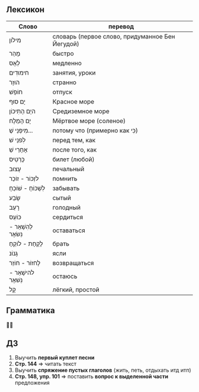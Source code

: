 ## Лексикон

Слово|перевод
|---|---|
מילוֹן|словарь (первое слово, придуманное Бен Йегудой)
מָהֵר|быстро
לְאָס|медленно
חימוּדִים|занятия, уроки
הוּזָר|странно
חוֹפֵשׁ|отпуск
יָם סוּף|Красное море
היָם הָתִיכוֹן|Средиземное море
יָם הָמֵלָח|Мёртвое море (соленое)
מִיפְּנֵי שֶׁ...|потому что (примерно как כִּי)
לִפנֵי שׁ|перед тем, как
אָחָרֵי שֵׁ|после того, как
כָּרְטִיס|билет (любой)
עָצוּב|печальный
לזְכּוֹר - זוֹכֵר|помнить
לִשְׁכּוֹחָ - שׁוֹכֵחָ|забывать
שָׂבֵע|сытый
רָעֵב|голодный
כּוֹעֵס|сердиться
לֵהִשָׁאֵר - נִשׂאָר|оставаться
לָקָחָת - לוֹקֵחָ|брать
גָנוֹנ|ясли
לָחזוֹר - חוֹזֵר|возвращаться
להישָׁאֵר - נִשׁאָר|остаюсь
קָל|лёгкий, простой

## Грамматика

🤷‍♂️

## ДЗ

1. Выучить **первый куплет песни**
2. **Стр. 144** => читать текст
3. Выучить **спряжение пустых глаголов** (жить, петь, отдыхать итд итп)
4. **Стр. 148, упр. 101** => поставить **вопрос к выделенной части** предложения

